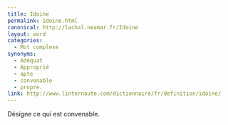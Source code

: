```yaml
---
title: Idoine
permalink: idoine.html
canonical: http://lachal.neamar.fr/Idoine
layout: word
categories:
  - Mot complexe
synonyms:
  - Adéquat
  - Approprié
  - apte
  - convenable
  - propre.
link: http://www.linternaute.com/dictionnaire/fr/definition/idoine/
---
```


Désigne ce qui est convenable.

